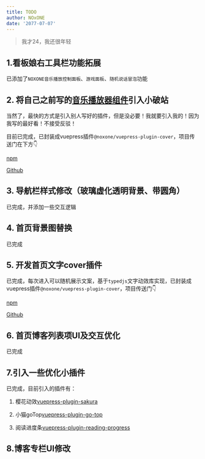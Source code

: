 ```yaml
---
title: TODO
author: NOxONE
date: '2077-07-07'
---
```


> 我才24，我还很年轻

## 1.看板娘右工具栏功能拓展
已添加了`NOXONE音乐播放控制面板`、`游戏面板`、`随机说话冒泡`功能
## 2. 将自己之前写的[音乐播放器组件](https://dragon-chen777.github.io/Music-player/)引入小破站
当然了，最快的方式是引入别人写好的插件，但是没必要！我就要引入我的！因为我写的最好看！不接受反驳！

目前已完成，已封装成vuepress插件`@noxone/vuepress-plugin-cover`，项目传送门在下方👇

[npm](https://www.npmjs.com/package/@noxone/vuepress-plugin-music-player)

[Github](https://github.com/Dragon-chen777/vuepress-plugin-music-player)

## 3. 导航栏样式修改（玻璃虚化透明背景、带圆角）
已完成，并添加一些交互逻辑
## 4. 首页背景图替换
已完成
## 5. 开发首页文字cover插件
已完成，每次进入可以随机展示文案，基于`typedjs`文字动效库实现，已封装成vuepress插件`@noxone/vuepress-plugin-cover`，项目传送门👇

[npm](https://www.npmjs.com/package/@noxone/vuepress-plugin-cover)

[Github](https://github.com/Dragon-chen777/vuepress-plugin-cover)
## 6. 首页博客列表项UI及交互优化
已完成
## 7.引入一些优化小插件
已完成，目前引入的插件有：

1. 樱花动效[vuepress-plugin-sakura](https://www.npmjs.com/package/vuepress-plugin-sakura)

2. 小猫goTop[vuepress-plugin-go-top](https://www.npmjs.com/package/vuepress-plugin-go-top)

3. 阅读进度条[vuepress-plugin-reading-progress](https://www.npmjs.com/package/vuepress-plugin-reading-progress)

## 8.博客专栏UI修改

